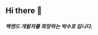 ## Hi there 👋

##### 백엔드 개발자를 희망하는 박수호 입니다.



<!-- ## Experience :punch:

##### 1. 동남정보보호지원센터 빅데이터 및 인공지능 기반 보안 기술의 이해 및 동향 수료 ( 2019.11.29 )
##### 2. 동명대학교 정보보호학과 졸업 ( 2014.03 ~ 2020.02 )
##### 3. 아이티윌 부산교육센터 빅데이터 활용 자바 파이썬 개발자 양성 수료 ( 2020.03 ~ 2020.09 )

--- 
-->

<!-- ![suho Park's github stats](https://github-readme-stats.vercel.app/api?username=SbinSho&show_icons=true&theme=react) -->

<!--
**SbinSho/SbinSho** is a ✨ _special_ ✨ repository because its `README.md` (this file) appears on your GitHub profile.

Here are some ideas to get you started:

- 🔭 I’m currently working on ...
- 🌱 I’m currently learning ...
- 👯 I’m looking to collaborate on ...
- 🤔 I’m looking for help with ...
- 💬 Ask me about ...
- 📫 How to reach me: ...
- 😄 Pronouns: ...
- ⚡ Fun fact: ...
-->
